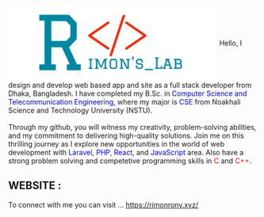 <img align="center" height="150" src="logo.png" >
Hello, I design and develop web based app and site as a full stack developer from Dhaka, Bangladesh. I have completed my B.Sc. in <span style="color:blue;">Computer Science and Telecommunication Engineering,</span> where my major is <span style="color:blue;">CSE</span> from Noakhali Science and Technology University (NSTU). 
<br><br>
Through my github, you will witness my creativity, problem-solving abilities, and my commitment to delivering high-quality solutions. Join me on this thrilling journey as I explore new opportunities in the world of web development with <span style="color:blue;">Laravel, PHP, React,</span> and <span style="color:blue;"> JavaScript</span> area. Also have a strong problem solving and competetive programming skills in <span  style="color:red;"> C </span>and <span  style="color:red;"> C++</span>.<br> 
</p>

## WEBSITE :
To connect with me you can visit ...  <a href="https://rimonrony.xyz/">https://rimonrony.xyz/</a>


